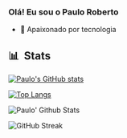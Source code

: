 ### Olá! Eu sou o Paulo Roberto

- 🔭 Apaixonado por tecnologia

## 📊 &nbsp;Stats

[![Paulo's GitHub stats](https://github-readme-stats.vercel.app/api?username=PauloRoberto2)](https://github.com/PauloRoberto2/github-readme-stats)

[![Top Langs](https://github-readme-stats.vercel.app/api/top-langs/?username=PauloRoberto2&layout=compact)](https://github.com/PauloRoberto2/github-readme-stats)

![Paulo' Github Stats](https://github-readme-stats.vercel.app/api?username=PauloRoberto2=contribs,prs&show_icons=true&bg_color=0d1116&title_color=ce09ec&text_color=a4aacb&icon_color=007ec6)

![GitHub Streak](https://github-readme-streak-stats.herokuapp.com/?user=PauloRoberto2&theme=dark&count_private=true&bg_color=0d1116&title_color=ce09ec&text_color=a4aacb&icon_color=007ec6)
